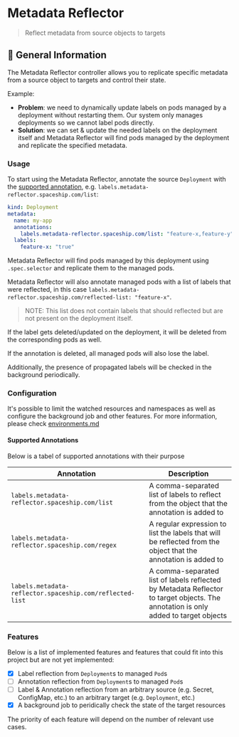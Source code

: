 # Metadata Reflector

> Reflect metadata from source objects to targets

## 📖 General Information

The Metadata Reflector controller allows you to replicate specific metadata from a source object to targets and control their state.

Example:
- **Problem**: we need to dynamically update labels on pods managed by a deployment without restarting them. Our system only manages deployments so we cannot label pods directly.
- **Solution**: we can set & update the needed labels on the deployment itself and Metadata Reflector will find pods managed by the deployment and replicate the specified metadata.

### Usage

To start using the Metadata Reflector, annotate the source `Deployment` with the [supported annotation](#supported-annotations), e.g. `labels.metadata-reflector.spaceship.com/list`:

```yaml
kind: Deployment
metadata:
  name: my-app
  annotations:
    labels.metadata-reflector.spaceship.com/list: "feature-x,feature-y"
  labels:
    feature-x: "true"
```

Metadata Reflector will find pods managed by this deployment using `.spec.selector` and replicate them to the managed pods.

Metadata Reflector will also annotate managed pods with a list of labels that were reflected, in this case `labels.metadata-reflector.spaceship.com/reflected-list: "feature-x"`.
> NOTE: This list does not contain labels that should reflected but are not present on the deployment itself.

If the label gets deleted/updated on the deployment, it will be deleted from the corresponding pods as well.

If the annotation is deleted, all managed pods will also lose the label.

Additionally, the presence of propagated labels will be checked in the background periodically.

### Configuration

It's possible to limit the watched resources and namespaces as well as configure the background job and other features. For more information, please check [environments.md](environments.md)


#### <a id="supported-annotations"></a> Supported Annotations

Below is a tabel of supported annotations with their purpose

| Annotation    | Description |
| ------------- | ----------- |
| `labels.metadata-reflector.spaceship.com/list`  | A comma-separated list of labels to reflect from the object that the annotation is added to |
| `labels.metadata-reflector.spaceship.com/regex`  | A regular expression to list the labels that will be reflected from the object that the annotation is added to |
| `labels.metadata-reflector.spaceship.com/reflected-list`  | A comma-separated list of labels reflected by Metadata Reflector to target objects. The annotation is only added to target objects |

### Features

Below is a list of implemented features and features that could fit into this project but are not yet implemented:

- [x] Label reflection from `Deployment`s to managed `Pod`s
- [ ] Annotation reflection from `Deployment`s to managed `Pod`s
- [ ] Label & Annotation reflection from an arbitrary source (e.g. Secret, ConfigMap, etc.) to an arbitrary target (e.g. `Deployment`, etc.)
- [x] A background job to peridically check the state of the target resources

The priority of each feature will depend on the number of relevant use cases.
